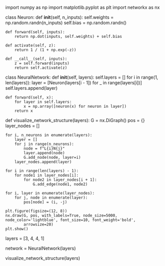 
import numpy as np
import matplotlib.pyplot as plt
import networkx as nx


class Neuron:
    def __init__(self, n_inputs):
        self.weights = np.random.randn(n_inputs)
        self.bias = np.random.randn()

    def forward(self, inputs):
        return np.dot(inputs, self.weights) + self.bias

    def activate(self, z):
        return 1 / (1 + np.exp(-z))

    def __call__(self, inputs):
        z = self.forward(inputs)
        return self.activate(z)


class NeuralNetwork:
    def __init__(self, layers):
        self.layers = []
        for i in range(1, len(layers)):
            layer = [Neuron(layers[i - 1]) for _ in range(layers[i])]
            self.layers.append(layer)

    def forward(self, x):
        for layer in self.layers:
            x = np.array([neuron(x) for neuron in layer])
        return x


def visualize_network_structure(layers):
    G = nx.DiGraph()
    pos = {}
    layer_nodes = []

    for i, n_neurons in enumerate(layers):
        layer = []
        for j in range(n_neurons):
            node = f"L{i}N{j}"
            layer.append(node)
            G.add_node(node, layer=i)
        layer_nodes.append(layer)

    for i in range(len(layers) - 1):
        for node1 in layer_nodes[i]:
            for node2 in layer_nodes[i + 1]:
                G.add_edge(node1, node2)

    for i, layer in enumerate(layer_nodes):
        for j, node in enumerate(layer):
            pos[node] = (i, -j)

    plt.figure(figsize=(12, 8))
    nx.draw(G, pos, with_labels=True, node_size=5000, node_color='lightblue', font_size=10, font_weight='bold',
            arrowsize=20)
    plt.show()


layers = [3, 4, 4, 1]


network = NeuralNetwork(layers)

visualize_network_structure(layers)
